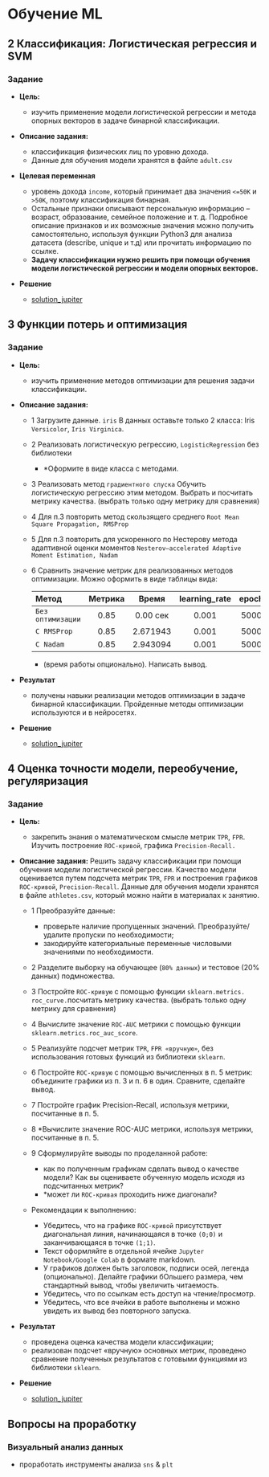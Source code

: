# Обучение ML

## **2 Классификация: Логистическая регрессия и SVM**

### Задание

* **Цель:**
  * изучить применение модели логистической регрессии и метода опорных векторов в задаче бинарной классификации.
* **Описание задания:**
  * классификация физических лиц по уровню дохода.
  * Данные для обучения модели хранятся в файле `adult.csv`

* **Целевая переменная**
  
  * уровень дохода `income`, который принимает два значения `<=50K` и `>50K`, поэтому классификация бинарная.
  * Остальные признаки описывают персональную информацию – возраст, образование, семейное положение и т. д. Подробное описание признаков и их возможные значения можно получить самостоятельно, используя функции Python3 для анализа датасета (describe, unique и т.д) или прочитать информацию по ссылке.
  * **Задачу классификации нужно решить при помощи обучения модели логистической регрессии и модели опорных векторов.**

* **Решение**
  * [solution_jupiter](task/2_logic_regression.ipynb)

## **3 Функции потерь и оптимизация**

### Задание

* **Цель:**
  * изучить применение методов оптимизации для решения задачи классификации.
* **Описание задания:**
  * 1 Загрузите данные. `iris` В данных оставьте только 2 класса: Iris `Versicolor`, `Iris Virginica`.
  * 2 Реализовать логистическую регрессию, `LogisticRegression` без библиотеки
    * *Оформите в виде класса с методами.
  * 3 Реализовать метод `градиентного спуска` Обучить логистическую регрессию этим методом. Выбрать и посчитать метрику качества. (выбрать только одну метрику для сравнения)
  * 4 Для п.3 повторить метод скользящего среднего `Root Mean Square Propagation, RMSProp`
  * 5 Для п.3 повторить для ускоренного по Нестерову метода адаптивной оценки моментов `Nesterov–accelerated Adaptive Moment Estimation, Nadam`
  * 6 Сравнить значение метрик для реализованных методов оптимизации. Можно оформить в виде таблицы вида:
  
    | Метод |Метрика | Время |learning_rate|epoch|
    |:-------|:--------:|:--------:|:--------:|:--------:|
    | `Без оптимизации` | 0.85 | 0.00 сек |0.001|	5000
    | `С RMSProp` | 0.85 | 2.671943 | 0.001 | 5000
    | `С Nadam` | 0.85 | 2.943094 | 0.001 | 5000

    * (время работы опционально). Написать вывод.

* **Результат**
  
  * получены навыки реализации методов оптимизации в задаче бинарной классификации. Пройденные методы оптимизации используются и в нейросетях.

* **Решение**
  * [solution_jupiter](task/3_loss%20_function.ipynb)

## **4 Оценка точности модели, переобучение, регуляризация**

### Задание

* **Цель:**
  * закрепить знания о математическом смысле метрик `TPR`, `FPR`. Изучить построение `ROC-кривой`, графика `Precision-Recall.`
* **Описание задания:**
Решить задачу классификации при помощи обучения модели логистической регрессии. Качество модели оценивается путем подсчета метрик `TPR`, `FPR` и построения графиков `ROC-кривой`, `Precision-Recall`. Данные для обучения модели хранятся в файле `athletes.csv`, который можно найти в материалах к занятию.

  * 1 Преобразуйте данные:
    * проверьте наличие пропущенных значений. Преобразуйте/удалите пропуски по необходимости;
    * закодируйте категориальные переменные числовыми значениями по необходимости.
  * 2 Разделите выборку на обучающее (`80% данных`) и тестовое (20% данных) подмножества.
  * 3 Постройте `ROC-кривую` с помощью функции `sklearn.metrics.` `roc_curve.`посчитать метрику качества. (выбрать только одну метрику для сравнения)
  * 4 Вычислите значение `ROC-AUC` метрики с помощью функции `sklearn.metrics.roc_auc_score`.
  * 5 Реализуйте подсчет метрик `TPR`, `FPR «вручную»`, без использования готовых функций из библиотеки `sklearn`.
  * 6 Постройте `ROC-кривую` с помощью вычисленных в п. 5 метрик: объедините графики из п. 3 и п. 6 в один. Сравните, сделайте вывод.
  * 7 Постройте график Precision-Recall, используя метрики, посчитанные в п. 5.
  * 8 *Вычислите значение ROC-AUC метрики, используя метрики, посчитанные в п. 5.
  * 9 Сформулируйте выводы по проделанной работе:
    * как по полученным графикам сделать вывод о качестве модели? Как вы оцениваете обученную модель исходя из подсчитанных метрик?
    * *может ли `ROC-кривая` проходить ниже диагонали?

  * Рекомендации к выполнению:
    * Убедитесь, что на графике `ROC-кривой` присутствует диагональная линия, начинающаяся в точке `(0;0)` и заканчивающаяся в точке `(1;1)`.
    * Текст оформляйте в отдельной ячейке `Jupyter Notebook/Google Colab` в формате markdown.
    * У графиков должен быть заголовок, подписи осей, легенда (опционально). Делайте графики бОльшего размера, чем стандартный вывод, чтобы увеличить читаемость.
    * Убедитесь, что по ссылкам есть доступ на чтение/просмотр.
    * Убедитесь, что все ячейки в работе выполнены и можно увидеть их вывод без повторного запуска.

* **Результат**
  
  * проведена оценка качества модели классификации;
  * реализован подсчет «вручную» основных метрик, проведено сравнение полученных результатов с готовыми функциями из библиотеки `sklearn`.

* **Решение**
  * [solution_jupiter](task/4_Logres_affai.ipynb)

## Вопросы на проработку

### Визуальный анализ данных

* проработать инструменты анализа `sns` & `plt`

